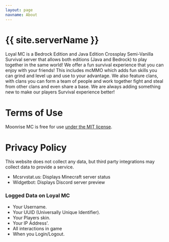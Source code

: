 ```yaml
---
layout: page
navname: About
---
```


# {{ site.serverName }}

Loyal MC is a Bedrock Edition and Java Edition Crossplay Semi-Vanilla Survival server that allows both editions (Java and Bedrock) to play together in the same world! We offer a fun survival experience that you can enjoy with your friends! This includes mcMMO which adds fun skills you can grind and level up and use to your advantage. We also feature clans, with clans you can form a team of people and work together fight and steal from other clans and even share a base. We are always adding something new to make our players Survival experience better!



# Terms of Use

Moonrise MC is free for use [under the MIT license](https://github.com/coffeebank/moonrise).


# Privacy Policy

This website does not collect any data, but third party integrations may collect data to provide a service.

- Mcsrvstat.us: Displays Minecraft server status
- Widgetbot: Displays Discord server preview

### Logged Data on Loyal MC
- Your Username.
- Your UUID (Universally Unique Identifier).
- Your Players skin.
- Your IP Address'.
- All interactions in game
- When you Login/Logout.
